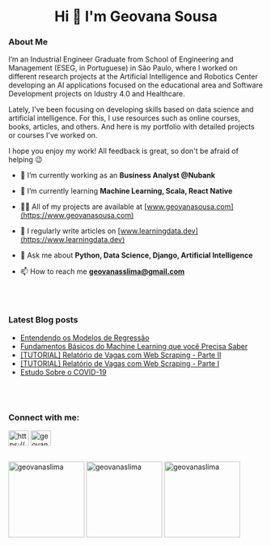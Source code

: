 <h1  align="center">Hi 👋 I'm Geovana Sousa</h1>
<!-- <h3 align="center"><i>A Wannabe Developer</i></h3> -->

<h3> About Me </h3>

I’m an Industrial Engineer Graduate from School of Engineering and Management (ESEG, in Portuguese) in São Paulo, where I worked on different research projects at the Artificial Intelligence and Robotics Center developing an AI applications focused on the educational area and Software Development projects on Idustry 4.0 and Healthcare.

Lately, I've been focusing on developing skills based on data science and artificial intelligence. For this, I use resources such as online courses, books, articles, and others. And here is my portfolio with detailed projects or courses I've worked on.

I hope you enjoy my work! All feedback is great, so don't be afraid of helping 😉

- 🔭 I’m currently working as an **Business Analyst @Nubank**

- 🌱 I’m currently learning **Machine Learning, Scala, React Native**

- 👨‍💻 All of my projects are available at [www.geovanasousa.com](https://www.geovanasousa.com)

- 📝 I regularly write articles on [www.learningdata.dev](https://www.learningdata.dev)

- 💬 Ask me about **Python, Data Science, Django, Artificial Intelligence**

- 📫 How to reach me **geovanasslima@gmail.com**

</br>
</br>

### Latest Blog posts
<!-- BLOG-POST-LIST:START -->
- [Entendendo os Modelos de Regressão](https://www.learningdata.dev/post/entendendo-os-modelos-de-regressao)
- [Fundamentos Básicos do Machine Learning que você Precisa Saber](https://www.learningdata.dev/post/fundamentos-basicos-do-machine-learning-que-voce-precisa-saber)
- [[TUTORIAL] Relatório de Vagas com Web Scraping - Parte II](https://www.learningdata.dev/post/tutorial-relatorio-de-vagas-com-web-scraping-parte-2)
- [[TUTORIAL] Relatório de Vagas com Web Scraping - Parte I](https://www.learningdata.dev/post/tutorial-relatorio-de-vagas-parte-1)
- [Estudo Sobre o COVID-19](https://www.learningdata.dev/post/estudo-sobre-o-covid19)
<!-- BLOG-POST-LIST:END -->

</br>
</br>

<h3 align="left">Connect with me:</h3>

<p align="left">
<a href="https://linkedin.com/in/https://www.linkedin.com/in/geovana--sousa" target="blank"><img align="center" src="https://raw.githubusercontent.com/rahuldkjain/github-profile-readme-generator/master/src/images/icons/Social/linked-in-alt.svg" alt="https://www.linkedin.com/in/geovana--sousa" height="30" width="40" /></a>
<a href="https://instagram.com/geovanasslima_" target="blank"><img align="center" src="https://raw.githubusercontent.com/rahuldkjain/github-profile-readme-generator/master/src/images/icons/Social/instagram.svg" alt="geovanasslima_" height="30" width="40" /></a>

</br>
</br>


<p float="left">
  <img height="150" src="https://github-readme-streak-stats.herokuapp.com/?user=geovanaslima&theme=apprentice" alt="geovanaslima" /> 
  <img height="150" src="https://github-readme-stats.vercel.app/api?username=geovanaslima&show_icons=true&locale=en&theme=apprentice&hide=contribs" alt="geovanaslima" />
  <img height="150" src="https://github-readme-stats.vercel.app/api/top-langs?username=geovanaslima&show_icons=true&locale=en&layout=compact&theme=apprentice" alt="geovanaslima" />
</p>



<br />


